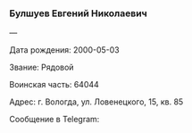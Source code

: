 ### Булшуев Евгений Николаевич

—

Дата рождения: 2000-05-03

Звание: Рядовой

Воинская часть: 64044

Адрес: г. Вологда, ул. Ловенецкого, 15, кв. 85

Сообщение в Telegram: []()
